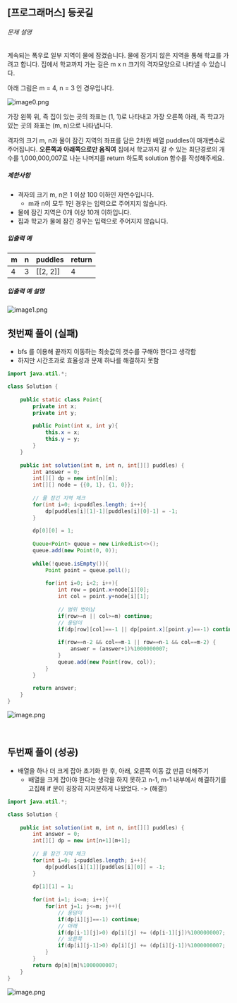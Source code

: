 ## [프로그래머스] 등굣길

###### 문제 설명

계속되는 폭우로 일부 지역이 물에 잠겼습니다. 물에 잠기지 않은 지역을 통해 학교를 가려고 합니다. 집에서 학교까지 가는 길은 m x n 크기의 격자모양으로 나타낼 수 있습니다.

아래 그림은 m = 4, n = 3 인 경우입니다.

![image0.png](https://grepp-programmers.s3.amazonaws.com/files/ybm/056f54e618/f167a3bc-e140-4fa8-a8f8-326a99e0f567.png)

가장 왼쪽 위, 즉 집이 있는 곳의 좌표는 (1, 1)로 나타내고 가장 오른쪽 아래, 즉 학교가 있는 곳의 좌표는 (m, n)으로 나타냅니다.

격자의 크기 m, n과 물이 잠긴 지역의 좌표를 담은 2차원 배열 puddles이 매개변수로 주어집니다. **오른쪽과 아래쪽으로만 움직여** 집에서 학교까지 갈 수 있는 최단경로의 개수를 1,000,000,007로 나눈 나머지를 return 하도록 solution 함수를 작성해주세요.

##### 제한사항

- 격자의 크기 m, n은 1 이상 100 이하인 자연수입니다.
  - m과 n이 모두 1인 경우는 입력으로 주어지지 않습니다.
- 물에 잠긴 지역은 0개 이상 10개 이하입니다.
- 집과 학교가 물에 잠긴 경우는 입력으로 주어지지 않습니다.

##### 입출력 예

| m    | n    | puddles  | return |
| ---- | ---- | -------- | ------ |
| 4    | 3    | [[2, 2]] | 4      |

##### 입출력 예 설명

![image1.png](https://grepp-programmers.s3.amazonaws.com/files/ybm/32c67958d5/729216f3-f305-4ad1-b3b0-04c2ba0b379a.png)



## 첫번쨰 풀이 (실패)

* bfs 를 이용해 끝까지 이동하는 최솟값의 갯수를 구해야 한다고 생각함
* 하지만 시간초과로 효율성과 문제 하나를 해결하지 못함


```java
import java.util.*;

class Solution {
    
    public static class Point{
        private int x;
        private int y;
        
        public Point(int x, int y){
            this.x = x;
            this.y = y;
        }
    }
    
    public int solution(int m, int n, int[][] puddles) {
        int answer = 0;
        int[][] dp = new int[n][m];
        int[][] node = {{0, 1}, {1, 0}};
        
        // 물 잠긴 지역 체크
        for(int i=0; i<puddles.length; i++){
            dp[puddles[i][1]-1][puddles[i][0]-1] = -1;
        }
        
        dp[0][0] = 1;
        
        Queue<Point> queue = new LinkedList<>();
        queue.add(new Point(0, 0));
        
        while(!queue.isEmpty()){
            Point point = queue.poll();
            
            for(int i=0; i<2; i++){
                int row = point.x+node[i][0];
                int col = point.y+node[i][1];
                
                // 범위 벗어남
                if(row>=n || col>=m) continue;
                // 웅덩이
                if(dp[row][col]==-1 || dp[point.x][point.y]==-1) continue;
                
                if(row==n-2 && col==m-1 || row==n-1 && col==m-2) {
                    answer = (answer+1)%1000000007;
                }
                queue.add(new Point(row, col));
            }
        }
        
        return answer;
    }
}

```

![image.png](https://blogfiles.pstatic.net/MjAyMzA4MDRfMTQg/MDAxNjkxMTU5OTg3MTA1.y_q0kWkYsd1Xodq8oWU7MahPktkNqyjMYVAjusBUqncg.5BWGdNeqAfp8oQrcAilbk8L0VstJGeiMLTVlhBFYUkIg.PNG.noksm2/image.png?type=w1)

﻿

## 두번째 풀이 (성공)

* 배열을 하나 더 크게 잡아 초기화 한 후, 아래, 오른쪽 이동 값 만큼 더해주기
  * 배열을 크게 잡아야 한다는 생각을 하지 못하고 n-1, m-1 내부에서 해결하기를 고집해 if 문이 굉장히 지저분하게  나왔었다. -> (해결!)

```java
import java.util.*;

class Solution {
    
    public int solution(int m, int n, int[][] puddles) {
        int answer = 0;
        int[][] dp = new int[n+1][m+1];
        
        // 물 잠긴 지역 체크
        for(int i=0; i<puddles.length; i++){
            dp[puddles[i][1]][puddles[i][0]] = -1;
        }
        
        dp[1][1] = 1;
        
        for(int i=1; i<=n; i++){
            for(int j=1; j<=m; j++){
                // 웅덩이
                if(dp[i][j]==-1) continue;
                // 아래
                if(dp[i-1][j]>0) dp[i][j] += (dp[i-1][j])%1000000007;
                // 오른쪽
                if(dp[i][j-1]>0) dp[i][j] += (dp[i][j-1])%1000000007;
            }
        }
        return dp[n][m]%1000000007;
    }
}
```

![image.png](https://blogfiles.pstatic.net/MjAyMzA4MDRfMTUy/MDAxNjkxMTU5NTc1MDAx.6E3HbcqpLTQsBorQK6uU_ueWDbNhky_5yaLBudhQOKQg.VbLBJXiuG7LHx7FqHaQLFOInMskgjrJL1M77Y5r3xLYg.PNG.noksm2/image.png?type=w1)



﻿
